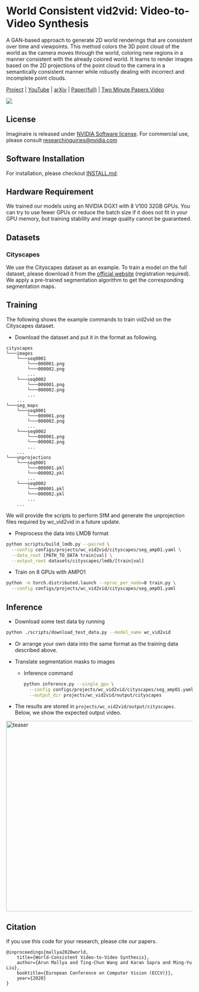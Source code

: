 # World Consistent vid2vid: Video-to-Video Synthesis
A GAN-based approach to generate 2D world renderings that are consistent over time and viewpoints. This method colors the 3D point cloud of the world as the camera moves through the world, coloring new regions in a manner consistent with the already colored world. It learns to render images based on the 2D projections of the point cloud to the camera in a semantically consistent manner while robustly dealing with incorrect and incomplete point clouds.

[Project](https://nvlabs.github.io/wc-vid2vid/) |
[YouTube](https://www.youtube.com/watch?v=b2P39sS2kKo) |
[arXiv](https://arxiv.org/abs/2007.08509) |
[Paper(full)](https://nvlabs.github.io/wc-vid2vid/files/wc-vid2vid.pdf) |
[Two Minute Papers Video](https://youtu.be/u4HpryLU-VI)

![](side_by_side.gif)

## License

Imaginaire is released under [NVIDIA Software license](LICENSE.md).
For commercial use, please consult [researchinquiries@nvidia.com](researchinquiries@nvidia.com)

## Software Installation
For installation, please checkout [INSTALL.md](../../INSTALL.md).

## Hardware Requirement
We trained our models using an NVIDIA DGX1 with 8 V100 32GB GPUs. You can try to use fewer GPUs or reduce the batch size if it does not fit in your GPU memory, but training stability and image quality cannot be guaranteed.

## Datasets

### Cityscapes
We use the Cityscapes dataset as an example. To train a model on the full dataset, please download it from the [official website](https://www.cityscapes-dataset.com/) (registration required). We apply a pre-trained segmentation algorithm to get the corresponding segmentation maps.

## Training
The following shows the example commands to train vid2vid on the Cityscapes dataset.
- Download the dataset and put it in the format as following.
```
cityscapes
└───images
    └───seq0001
        └───000001.png
        └───000002.png
        ...
    └───seq0002
        └───000001.png
        └───000002.png
        ...
    ...
└───seg_maps
    └───seq0001
        └───000001.png
        └───000002.png
        ...
    └───seq0002
        └───000001.png
        └───000002.png
        ...
    ...
└───unprojections
    └───seq0001
        └───000001.pkl
        └───000002.pkl
        ...
    └───seq0002
        └───000001.pkl
        └───000002.pkl
        ...
    ...
```
We will provide the scripts to perform SfM and generate the unprojection files required by wc_vid2vid in a future update.

- Preprocess the data into LMDB format

```bash
python scripts/build_lmdb.py --paired \
  --config configs/projects/wc_vid2vid/cityscapes/seg_ampO1.yaml \
  --data_root [PATH_TO_DATA train|val] \
  --output_root datasets/cityscapes/lmdb/[train|val]
```

- Train on 8 GPUs with AMPO1

```bash
python -m torch.distributed.launch --nproc_per_node=8 train.py \
  --config configs/projects/wc_vid2vid/cityscapes/seg_ampO1.yaml
```

## Inference
- Download some test data by running

```bash
python ./scripts/download_test_data.py --model_name wc_vid2vid
```

- Or arrange your own data into the same format as the training data described above.

- Translate segmentation masks to images
  - Inference command
    ```bash
    python inference.py --single_gpu \
      --config configs/projects/wc_vid2vid/cityscapes/seg_ampO1.yaml \
      --output_dir projects/wc_vid2vid/output/cityscapes
    ```
- The results are stored in `projects/wc_vid2vid/output/cityscapes`.
  Below, we show the expected output video.
<img alt="teaser" src='https://nvlabs.github.io/wc-vid2vid/videos/sample_output.gif' width='512'/>

## Citation
If you use this code for your research, please cite our papers.

```
@inproceedings{mallya2020world,
    title={World-Consistent Video-to-Video Synthesis},
    author={Arun Mallya and Ting-Chun Wang and Karan Sapra and Ming-Yu Liu},
    booktitle={European Conference on Computer Vision (ECCV)}},
    year={2020}
}
```
